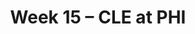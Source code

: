 ---
layout: game
title: Week 15 – CLE at PHI
season: 2008
game_id: 2008_15_CLE_PHI
away_team: CLE
home_team: PHI
---
